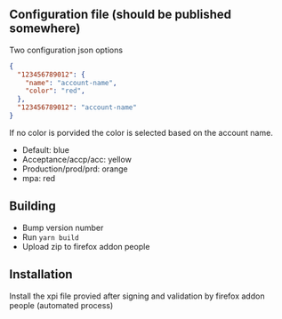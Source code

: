 
## Configuration file (should be published somewhere)
Two configuration json options
```json
{
  "123456789012": {
    "name": "account-name",
    "color": "red",
  },
  "123456789012": "account-name"
}
```
If no color is porvided the color is selected based on the account name.
- Default: blue
- Acceptance/accp/acc: yellow
- Production/prod/prd: orange
- mpa: red

## Building
- Bump version number
- Run `yarn build`
- Upload zip to firefox addon people

## Installation
Install the xpi file provied after signing and validation by firefox addon people (automated process)